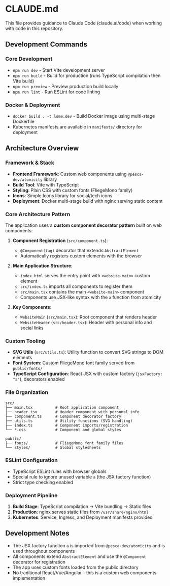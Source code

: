 # CLAUDE.md

This file provides guidance to Claude Code (claude.ai/code) when working with code in this repository.

## Development Commands

### Core Development
- `npm run dev` - Start Vite development server
- `npm run build` - Build for production (runs TypeScript compilation then Vite build)
- `npm run preview` - Preview production build locally
- `npm run lint` - Run ESLint for code linting

### Docker & Deployment
- `docker build . -t lome.dev` - Build Docker image using multi-stage Dockerfile
- Kubernetes manifests are available in `manifests/` directory for deployment

## Architecture Overview

### Framework & Stack
- **Frontend Framework**: Custom web components using `@pesca-dev/atomicity` library
- **Build Tool**: Vite with TypeScript
- **Styling**: Plain CSS with custom fonts (FliegeMono family)
- **Icons**: Simple Icons library for social/tech icons
- **Deployment**: Docker multi-stage build with nginx serving static content

### Core Architecture Pattern
The application uses a **custom component decorator pattern** built on web components:

1. **Component Registration** (`src/component.ts`):
   - `@Component(tag)` decorator that extends `AbstractElement`
   - Automatically registers custom elements with the browser

2. **Main Application Structure**:
   - `index.html` serves the entry point with `<website-main>` custom element
   - `src/index.ts` imports all components to register them
   - `src/main.tsx` contains the main `<website-main>` component
   - Components use JSX-like syntax with the `a` function from atomicity

3. **Key Components**:
   - `WebsiteMain` (`src/main.tsx`): Root component that renders header
   - `WebsiteHeader` (`src/header.tsx`): Header with personal info and social links

### Custom Tooling
- **SVG Utils** (`src/utils.ts`): Utility function to convert SVG strings to DOM elements
- **Font System**: Custom FliegeMono font family served from `public/fonts/`
- **TypeScript Configuration**: React JSX with custom factory (`jsxFactory: "a"`), decorators enabled

### File Organization
```
src/
├── main.tsx          # Root application component
├── header.tsx        # Header component with personal info
├── component.ts      # Component decorator factory
├── utils.ts          # Utility functions (SVG handling)
├── index.ts          # Component imports/registration
└── *.css             # Component and global styles

public/
├── fonts/            # FliegeMono font family files
└── styles/           # Global stylesheets
```

### ESLint Configuration
- TypeScript ESLint rules with browser globals
- Special rule to ignore unused variable `a` (the JSX factory function)
- Strict type checking enabled

### Deployment Pipeline
1. **Build Stage**: TypeScript compilation → Vite bundling → Static files
2. **Production**: nginx serves static files from `/usr/share/nginx/html`
3. **Kubernetes**: Service, Ingress, and Deployment manifests provided

## Development Notes

- The JSX factory function `a` is imported from `@pesca-dev/atomicity` and is used throughout components
- All components extend `AbstractElement` and use the `@Component` decorator for registration
- The app uses custom fonts loaded from the public directory
- No traditional React/Vue/Angular - this is a custom web components implementation